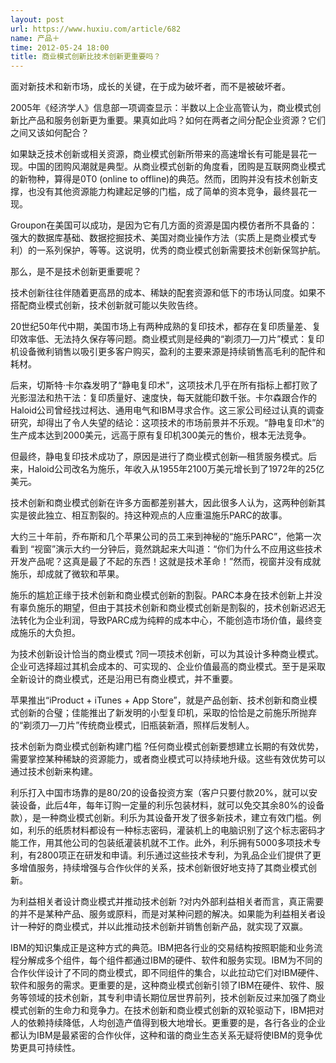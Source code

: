 ```yaml
---
layout: post
url: https://www.huxiu.com/article/682
name: 产品＋
time: 2012-05-24 18:00
title: 商业模式创新比技术创新更重要吗？
---
```

面对新技术和新市场，成长的关键，在于成为破坏者，而不是被破坏者。

2005年《经济学人》信息部一项调查显示：半数以上企业高管认为，商业模式创新比产品和服务创新更为重要。果真如此吗？如何在两者之间分配企业资源？它们之间又该如何配合？

如果缺乏技术创新或相关资源，商业模式创新所带来的高速增长有可能是昙花一现。中国的团购风潮就是典型。从商业模式创新的角度看，团购是互联网商业模式的新物种，算得是0T0 (online to offline)的典范。然而，团购并没有技术创新支撑，也没有其他资源能力构建起足够的门槛，成了简单的资本竞争，最终昙花一现。

Groupon在美国可以成功，是因为它有几方面的资源是国内模仿者所不具备的：强大的数据库基础、数据挖掘技术、美国对商业操作方法（实质上是商业模式专利）的一系列保护，等等。这说明，优秀的商业模式创新需要技术创新保驾护航。

那么，是不是技术创新更重要呢？

技术创新往往伴随着更高昂的成本、稀缺的配套资源和低下的市场认同度。如果不搭配商业模式创新，技术创新就可能以失败告终。

20世纪50年代中期，美国市场上有两种成熟的复印技术，都存在复印质量差、复印效率低、无法持久保存等问题。商业模式则是经典的“剃须刀—刀片”模式：复印机设备微利销售以吸引更多客户购买，盈利的主要来源是持续销售高毛利的配件和耗材。

后来，切斯特·卡尔森发明了“静电复印术”，这项技术几乎在所有指标上都打败了光影湿法和热干法：复印质量好、速度快，每天就能印数千张。卡尔森跟合作的Haloid公司曾经找过柯达、通用电气和IBM寻求合作。这三家公司经过认真的调查研究，却得出了令人失望的结论：这项技术的市场前景并不乐观。“静电复印术”的生产成本达到2000美元，远高于原有复印机300美元的售价，根本无法竞争。

但最终，静电复印技术成功了，原因是进行了商业模式创新—租赁服务模式。后来，Haloid公司改名为施乐，年收入从1955年2100万美元增长到了1972年的25亿美元。

技术创新和商业模式创新在许多方面都差别甚大，因此很多人认为，这两种创新其实是彼此独立、相互割裂的。持这种观点的人应重温施乐PARC的故事。

大约三十年前，乔布斯和几个苹果公司的员工来到神秘的“施乐PARC”，他第一次看到 “视窗”演示大约一分钟后，竟然跳起来大叫道：“你们为什么不应用这些技术开发产品呢？这真是最了不起的东西！这就是技术革命！”然而，视窗并没有成就施乐，却成就了微软和苹果。

施乐的尴尬正缘于技术创新和商业模式创新的割裂。PARC本身在技术创新上并没有辜负施乐的期望，但由于其技术创新和商业模式创新是割裂的，技术创新迟迟无法转化为企业利润，导致PARC成为纯粹的成本中心，不能创造市场价值，最终变成施乐的大负担。

为技术创新设计恰当的商业模式 ?同一项技术创新，可以为其设计多种商业模式。企业可选择超过其机会成本的、可实现的、企业价值最高的商业模式。至于是采取全新设计的商业模式，还是沿用已有商业模式，并不重要。

苹果推出“iProduct + iTunes + App Store”，就是产品创新、技术创新和商业模式创新的合璧；佳能推出了新发明的小型复印机，采取的恰恰是之前施乐所抛弃的“剃须刀—刀片”传统商业模式，旧瓶装新酒，照样后发制人。

技术创新为商业模式创新构建门槛 ?任何商业模式创新要想建立长期的有效优势，需要掌控某种稀缺的资源能力，或者商业模式可以持续地升级。这些有效优势可以通过技术创新来构建。

利乐打入中国市场靠的是80/20的设备投资方案（客户只要付款20%，就可以安装设备，此后4年，每年订购一定量的利乐包装材料，就可以免交其余80%的设备款），是一种商业模式创新。利乐为其设备开发了很多新技术，建立有效门槛。例如，利乐的纸质材料都设有一种标志密码，灌装机上的电脑识别了这个标志密码才能工作，用其他公司的包装纸灌装机就不工作。此外，利乐拥有5000多项技术专利，有2800项正在研发和申请。利乐通过这些技术专利，为乳品企业们提供了更多增值服务，持续增强与合作伙伴的关系，技术创新很好地支持了其商业模式创新。

为利益相关者设计商业模式并推动技术创新 ?对内外部利益相关者而言，真正需要的并不是某种产品、服务或原料，而是对某种问题的解决。如果能为利益相关者设计一种好的商业模式，并以此推动技术创新并销售创新产品，就实现了双赢。

IBM的知识集成正是这种方式的典范。IBM把各行业的交易结构按照职能和业务流程分解成多个组件，每个组件都通过IBM的硬件、软件和服务实现。IBM为不同的合作伙伴设计了不同的商业模式，即不同组件的集合，以此拉动它们对IBM硬件、软件和服务的需求。更重要的是，这种商业模式创新引领了IBM在硬件、软件、服务等领域的技术创新，其专利申请长期位居世界前列，技术创新反过来加强了商业模式创新的生命力和竞争力。在技术创新和商业模式创新的双轮驱动下，IBM把对人的依赖持续降低，人均创造产值得到极大地增长。更重要的是，各行各业的企业都认为IBM是最紧密的合作伙伴，这种和谐的商业生态关系无疑将使IBM的竞争优势更具可持续性。

